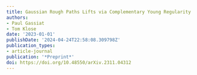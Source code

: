 ```yaml
---
title: Gaussian Rough Paths Lifts via Complementary Young Regularity
authors:
- Paul Gassiat
- Tom Klose
date: '2023-01-01'
publishDate: '2024-04-24T22:58:08.309798Z'
publication_types:
- article-journal
publication: '*Preprint*'
doi: https://doi.org/10.48550/arXiv.2311.04312
---
```

